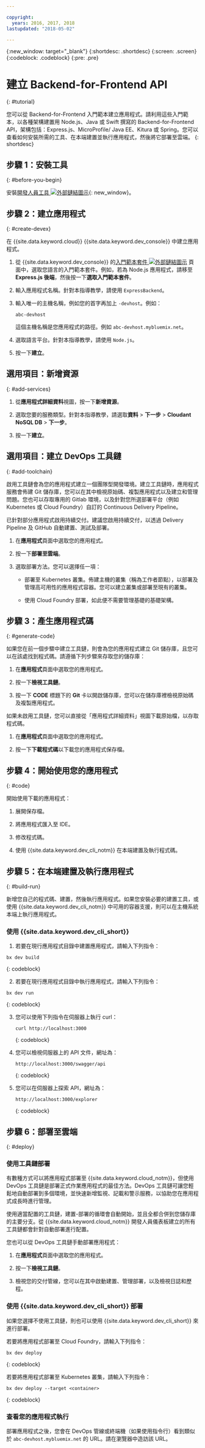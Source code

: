 ```yaml
---

copyright:
  years: 2016, 2017, 2018
lastupdated: "2018-05-02"

---
```


{:new_window: target="_blank"}
{:shortdesc: .shortdesc}
{:screen: .screen}
{:codeblock: .codeblock}
{:pre: .pre}

# 建立 Backend-for-Frontend API
{: #tutorial}

您可以從 Backend-for-Frontend 入門範本建立應用程式。請利用這些入門範本，以各種架構建置用 Node.js、Java 或 Swift 撰寫的 Backend-for-Frontend API，架構包括：Express.js、MicroProfile/ Java EE、Kitura 或 Spring。您可以查看如何安裝所需的工具、在本端建置並執行應用程式，然後將它部署至雲端。
{: shortdesc}

## 步驟 1：安裝工具
{: #before-you-begin}

安裝[開發人員工具 ![外部鏈結圖示](../../icons/launch-glyph.svg "外部鏈結圖示")](https://github.com/IBM-Bluemix/ibm-cloud-developer-tools){: new_window}。

## 步驟 2：建立應用程式
{: #create-devex}

在 {{site.data.keyword.cloud}} {{site.data.keyword.dev_console}} 中建立應用程式。

1. 從 {{site.data.keyword.dev_console}} 的[入門範本套件 ![外部鏈結圖示](../../icons/launch-glyph.svg "外部鏈結圖示")](https://console.ng.bluemix.net/developer/appservice/starter-kits/) 頁面中，選取您語言的入門範本套件。例如，若為 Node.js 應用程式，請移至 **Express.js 後端**，然後按一下**選取入門範本套件**。

2. 輸入應用程式名稱。針對本指導教學，請使用 `ExpressBackend`。

3. 輸入唯一的主機名稱，例如您的首字再加上 `-devhost`。例如：

	```
	abc-devhost
	```

	這個主機名稱是您應用程式的路徑。例如 `abc-devhost.mybluemix.net`。

4. 選取語言平台。針對本指導教學，請使用 `Node.js`。

5. 按一下**建立**。

## 選用項目：新增資源
{: #add-services}

1. 從**應用程式詳細資料**視圖，按一下**新增資源**。

2. 選取您要的服務類型。針對本指導教學，請選取**資料** > **下一步** > **Cloudant NoSQL DB** > **下一步**。

3. 按一下**建立**。

## 選用項目：建立 DevOps 工具鏈
{: #add-toolchain}

啟用工具鏈會為您的應用程式建立一個團隊型開發環境。建立工具鏈時，應用程式服務會佈建 Git 儲存庫，您可以在其中檢視原始碼、複製應用程式以及建立和管理問題。您也可以存取專用的 Gitlab 環境，以及針對您所選部署平台（例如 Kubernetes 或 Cloud Foundry）自訂的 Continuous Delivery Pipeline。

已針對部分應用程式啟用持續交付。建議您啟用持續交付，以透過 Delivery Pipeline 及 GitHub 自動建置、測試及部署。

1. 在**應用程式**頁面中選取您的應用程式。

2. 按一下**部署至雲端**。

3. 選取部署方法。您可以選擇任一項：

	* 部署至 Kubernetes 叢集。佈建主機的叢集（稱為工作者節點），以部署及管理高可用性的應用程式容器。您可以建立叢集或部署至現有的叢集。

	* 使用 Cloud Foundry 部署，如此便不需要管理基礎的基礎架構。

## 步驟 3：產生應用程式碼
{: #generate-code}

如果您在前一個步驟中建立工具鏈，則會為您的應用程式建立 Git 儲存庫，且您可以在該處找到程式碼。請遵循下列步驟來存取您的儲存庫：

1. 在**應用程式**頁面中選取您的應用程式。

2. 按一下**檢視工具鏈**。

3. 按一下 **CODE** 標題下的 **Git** 卡以開啟儲存庫，您可以在儲存庫裡檢視原始碼及複製應用程式。

如果未啟用工具鏈，您可以直接從「應用程式詳細資料」視圖下載原始檔，以存取程式碼。

1. 在**應用程式**頁面中選取您的應用程式。

2. 按一下**下載程式碼**以下載您的應用程式保存檔。

## 步驟 4：開始使用您的應用程式
{: #code}

開始使用下載的應用程式：

1. 展開保存檔。

2. 將應用程式匯入至 IDE。

3. 修改程式碼。

4. 使用 {{site.data.keyword.dev_cli_notm}} 在本端建置及執行程式碼。

## 步驟 5：在本端建置及執行應用程式
{: #build-run}

新增您自己的程式碼、建置，然後執行應用程式。如果您安裝必要的建置工具，或使用 {{site.data.keyword.dev_cli_notm}} 中可用的容器支援，則可以在主機系統本端上執行應用程式。

### 使用 {{site.data.keyword.dev_cli_short}}

1. 若要在現行應用程式目錄中建置應用程式，請輸入下列指令：

  ```
  bx dev build
  ```
  {: codeblock}

2. 若要在現行應用程式目錄中執行應用程式，請輸入下列指令：

  ```
  bx dev run
  ```
  {: codeblock}

3. 您可以使用下列指令在伺服器上執行 curl：

   ```
   curl http://localhost:3000
   ```
   {: codeblock}

4. 您可以檢視伺服器上的 API 文件，網址為：

   ```
   http://localhost:3000/swagger/api
   ```
   {: codeblock}

5. 您可以在伺服器上探索 API，網址為：

   ```
   http://localhost:3000/explorer
   ```
   {: codeblock}

## 步驟 6：部署至雲端
{: #deploy}

### 使用工具鏈部署
有數種方式可以將應用程式部署至 {{site.data.keyword.cloud_notm}}，但使用 DevOps 工具鏈是部署正式作業應用程式的最佳方法。DevOps 工具鏈可讓您輕鬆地自動部署到多個環境，並快速新增監視、記載和警示服務，以協助您在應用程式成長時進行管理。

使用適當配置的工具鏈，建置-部署的循環會自動開始，並且全都合併到您儲存庫的主要分支。從 {{site.data.keyword.cloud_notm}} 開發人員儀表板建立的所有工具鏈都會針對自動部署進行配置。

您也可以從 DevOps 工具鏈手動部署應用程式：

1. 在**應用程式**頁面中選取您的應用程式。

2. 按一下**檢視工具鏈**。

3. 檢視您的交付管線，您可以在其中啟動建置、管理部署，以及檢視日誌和歷程。

### 使用 {{site.data.keyword.dev_cli_short}} 部署
如果您選擇不使用工具鏈，則也可以使用 {{site.data.keyword.dev_cli_short}} 來進行部署。

若要將應用程式部署至 Cloud Foundry，請輸入下列指令：

  ```
  bx dev deploy
  ```
  {: codeblock}

若要將應用程式部署至 Kubernetes 叢集，請輸入下列指令：

```
bx dev deploy --target <container>
```
{: codeblock}

### 查看您的應用程式執行
部署應用程式之後，您會在 DevOps 管線或終端機（如果使用指令行）看到類似於 `abc-devhost.mybluemix.net` 的 URL。請在瀏覽器中造訪該 URL。
